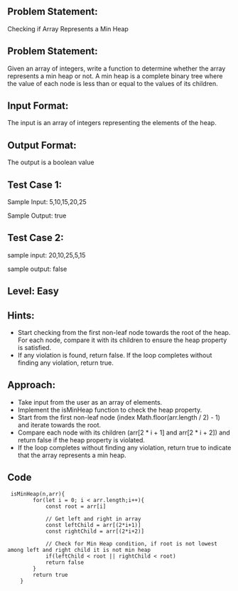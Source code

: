 ## Problem Statement:
Checking if Array Represents a Min Heap

## Problem Statement:
Given an array of integers, write a function to determine whether the array represents a min heap or not. A min heap is a complete binary tree where the value of each node is less than or equal to the values of its children.


## Input Format:
The input is an array of integers representing the elements of the heap.

## Output Format:
The output is a boolean value   

## Test Case 1:
Sample Input: 
5,10,15,20,25

Sample Output:
true

## Test Case 2:
sample input: 
20,10,25,5,15

sample output:
false

## Level: Easy

## Hints:
- Start checking from the first non-leaf node towards the root of the heap.
For each node, compare it with its children to ensure the heap property is satisfied.
- If any violation is found, return false.
If the loop completes without finding any violation, return true.

## Approach:
- Take input from the user as an array of elements.
- Implement the isMinHeap function to check the heap property.
- Start from the first non-leaf node (index Math.floor(arr.length / 2) - 1) and iterate towards the root.
- Compare each node with its children (arr[2 * i + 1] and arr[2 * i + 2]) and return false if the heap property is violated.
- If the loop completes without finding any violation, return true to indicate that the array represents a min heap.

## Code
```
 isMinHeap(n,arr){
        for(let i = 0; i < arr.length;i++){
            const root = arr[i]

            // Get left and right in array
            const leftChild = arr[(2*i+1)]
            const rightChild = arr[(2*i+2)]

            // Check for Min Heap condition, if root is not lowest among left and right child it is not min heap
            if(leftChild < root || rightChild < root)
            return false
        }
        return true
    }
```